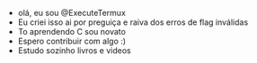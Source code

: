 - olá, eu sou @ExecuteTermux
- Eu criei isso ai por preguiça e raiva dos erros de flag inválidas
- To aprendendo C sou novato
- Espero contribuir com algo :)
- Estudo sozinho livros e videos

<!---
ExecuteTermux/ExecuteTermux is a ✨ special ✨ repository because its `README.md` (this file) appears on your GitHub profile.
You can click the Preview link to take a look at your changes.
--->
